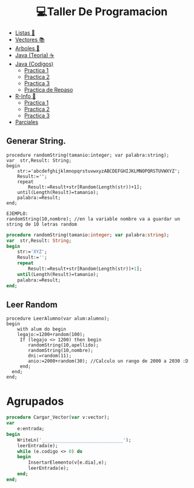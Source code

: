 <h1 align="center"> 💻Taller De Programacion </h1>


- [Listas 🧾](/Documentos/Listas.md)
- [Vectores 📚](/Documentos/Vectores.md)
- [Arboles 🌳](/Documentos/Arboles.md)
- [Java (Teoria) ☕](/Documentos/Java.md)
- [Java (Codigos)](/Documentos/Java2.md)
  - [Practica 1 ](/Documentos/Java_Practica1.md)
  - [Practica 2 ](/Documentos/Java_Practica2.md)
  - [Practica 3 ](/Documentos/Java_Practica3.md)
  - [Practica de Repaso ](/Documentos/Java_Practica4.md)
- [R-Info 🤖](/Documentos/RInfo.md)
  - [Practica 1 ](/Documentos/Rinfo_Practica1.md)
  - [Practica 2 ](/Documentos/Rinfo_Practica2.md)
  - [Practica 3 ](/Documentos/Rinfo_Practica3.md)
- [Parciales](/Documentos/Parciales.md)
 
## Generar String.
```Pas
procedure randomString(tamanio:integer; var palabra:string);
var  str,Result: String;
begin
    str:='abcdefghijklmnopqrstuvwxyzABCDEFGHIJKLMNOPQRSTUVWXYZ';
    Result:='';
    repeat
        Result:=Result+str[Random(Length(str))+1];
    until(Length(Result)=tamanio);
    palabra:=Result;
end;

EJEMPLO:
randomString(10,nombre); //en la variable nombre va a guardar un string de 10 letras random
```
```pascal
procedure randomString(tamanio:integer; var palabra:string);
var  str,Result: String;
begin
    str:='XYZ';
    Result:='';
    repeat
        Result:=Result+str[Random(Length(str))+1];
    until(Length(Result)=tamanio);
    palabra:=Result;
end;

```

## Leer Random
```Pas
procedure LeerAlumno(var alum:alumno);
begin
    with alum do begin
    legajo:=1200+random(100);
     If (legajo <> 1200) then begin
        randomString(10,apellido);
        randomString(10,nombre);
        dni:=random(11); 
        anio:=2000+random(30); //Calculo un rango de 2000 a 2030 :D
     end;
  end;
end;
```
Agrupados
=========
```pascal
procedure Cargar_Vector(var v:vector);
var
    e:entrada;
begin
    WriteLn('______________________________');
    leerEntrada(e);
    while (e.codigo <> 0) do
    begin
        InsertarElemento(v[e.dia],e);
        leerEntrada(e);    
    end;
end;
```
